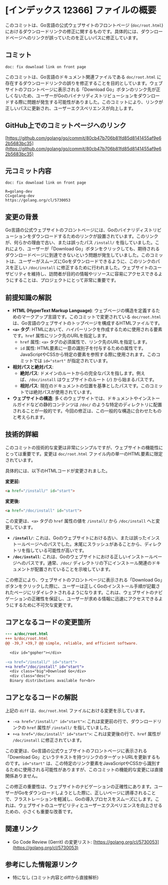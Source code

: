 # [インデックス 12366] ファイルの概要

このコミットは、Go言語の公式ウェブサイトのフロントページ (`doc/root.html`) におけるダウンロードリンクの修正に関するものです。具体的には、ダウンロードページへのリンクが誤っていたのを正しいパスに修正しています。

## コミット

`doc: fix download link on front page`

このコミットは、Go言語のドキュメント関連ファイルである `doc/root.html` に存在するダウンロードリンクの誤りを修正することを目的としています。ウェブサイトのフロントページに表示される「Download Go」ボタンのリンク先が正しくないため、ユーザーがGoのバイナリディストリビューションをダウンロードする際に問題が発生する可能性がありました。このコミットにより、リンクが正しいパスに更新され、ユーザーエクスペリエンスが向上します。

## GitHub上でのコミットページへのリンク

[https://github.com/golang/go/commit/80cb47b706b81fd85d8141455af9e62b5683bc35](https://github.com/golang/go/commit/80cb47b706b81fd85d8141455af9e62b5683bc35)

## 元コミット内容

```
doc: fix download link on front page

R=golang-dev
CC=golang-dev
https://golang.org/cl/5730053
```

## 変更の背景

Go言語の公式ウェブサイトのフロントページには、Goのバイナリディストリビューションをダウンロードするためのリンクが設置されています。このリンクが、何らかの理由で古い、または誤ったパス `/install/` を指していました。これにより、ユーザーが「Download Go」ボタンをクリックしても、期待されるダウンロードページに到達できないという問題が発生していました。このコミットは、ユーザーがスムーズにGoをダウンロードできるように、このリンクのパスを正しい `/doc/install` に修正するために行われました。ウェブサイトのユーザビリティを維持し、訪問者が目的の情報やリソースに容易にアクセスできるようにすることは、プロジェクトにとって非常に重要です。

## 前提知識の解説

*   **HTML (HyperText Markup Language)**: ウェブページの構造を定義するためのマークアップ言語です。このコミットで変更されている `doc/root.html` は、Go言語のウェブサイトのトップページを構成するHTMLファイルです。
*   **`<a>` タグ**: HTMLにおいて、ハイパーリンクを作成するために使用される要素です。`href` 属性にリンク先のURLを指定します。
    *   `href` 属性: `<a>` タグの必須属性で、リンク先のURLを指定します。
    *   `id` 属性: HTML要素に一意の識別子を付与するための属性です。JavaScriptやCSSから特定の要素を参照する際に使用されます。このコミットでは `id="start"` が指定されています。
*   **相対パスと絶対パス**:
    *   **絶対パス**: ドメインのルートからの完全なパスを指します。例えば、`/doc/install` はウェブサイトのルート (`/`) から始まるパスです。
    *   **相対パス**: 現在のドキュメントの位置を基準としたパスです。このコミットでは絶対パスが使用されています。
*   **ウェブサイトの構造**: 多くのウェブサイトでは、ドキュメントやインストールガイドなどの静的コンテンツは `/doc/` のような特定のディレクトリに配置されることが一般的です。今回の修正は、この一般的な構造に合わせたものと考えられます。

## 技術的詳細

このコミットの技術的な変更は非常にシンプルですが、ウェブサイトの機能性にとっては重要です。変更は `doc/root.html` ファイル内の単一のHTML要素に限定されています。

具体的には、以下のHTMLコードが変更されました。

**変更前:**
```html
<a href="/install/" id="start">
```

**変更後:**
```html
<a href="/doc/install" id="start">
```

この変更は、`<a>` タグの `href` 属性の値を `/install/` から `/doc/install` へと変更しています。

*   **`/install/`**: これは、Goのウェブサイトにおける古い、または誤ったインストールページへのパスでした。末尾にスラッシュがあることから、ディレクトリを指している可能性が高いです。
*   **`/doc/install`**: これは、Goのウェブサイトにおける正しいインストールページへのパスです。通常、`/doc/` ディレクトリの下にインストール関連のドキュメントが配置されていることを示唆しています。

この修正により、ウェブサイトのフロントページに表示される「Download Go」ボタンをクリックした際に、ユーザーは正しくGoのインストール手順が記載されたページにリダイレクトされるようになります。これは、ウェブサイトのナビゲーションの正確性を保証し、ユーザーが求める情報に迅速にアクセスできるようにするために不可欠な変更です。

## コアとなるコードの変更箇所

```diff
--- a/doc/root.html
+++ b/doc/root.html
@@ -39,7 +39,7 @@ simple, reliable, and efficient software.
 
  <div id="gopher"></div>
 
-<a href="/install/" id="start">
+<a href="/doc/install" id="start">
  <div class="big">Download Go</div>
  <div class="desc">
  Binary distributions available for<br>
```

## コアとなるコードの解説

上記の `diff` は、`doc/root.html` ファイルにおける変更を示しています。

*   `-<a href="/install/" id="start">`: これは変更前の行で、ダウンロードリンクの `href` 属性が `/install/` を指していました。
*   `+<a href="/doc/install" id="start">`: これは変更後の行で、`href` 属性が `/doc/install` に修正されています。

この変更は、Go言語の公式ウェブサイトのフロントページに表示される「Download Go」というテキストを持つリンクのターゲットURLを更新するものです。`id="start"` は、この特定のリンク要素をJavaScriptやCSSから識別するために使用される可能性がありますが、このコミットの機能的な変更には直接関係ありません。

この修正の重要性は、ウェブサイトのナビゲーションの正確性にあります。ユーザーがGoをダウンロードしようとした際に、正しいページに誘導されることで、フラストレーションを軽減し、Goの導入プロセスをスムーズにします。これは、ウェブサイトのユーザビリティとユーザーエクスペリエンスを向上させるための、小さくも重要な改善です。

## 関連リンク

*   Go Code Review (Gerrit) の変更リスト: [https://golang.org/cl/5730053](https://golang.org/cl/5730053)

## 参考にした情報源リンク

*   特になし (コミット内容とdiffから直接解析)
